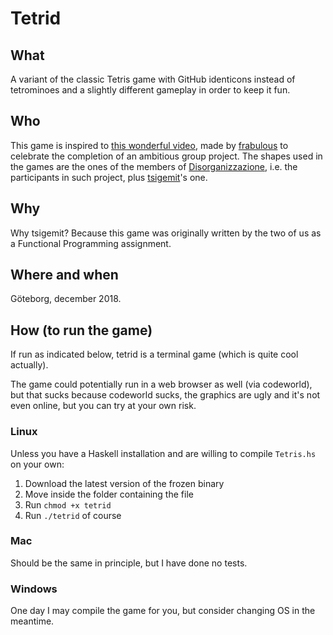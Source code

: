 # Tetrid

## What

A variant of the classic Tetris game with GitHub identicons instead of tetrominoes and a slightly different gameplay in order to keep it fun.

## Who

This game is inspired to [this wonderful video](https://www.youtube.com/watch?feature=player_embedded&v=Tq0vfiLzn8c), made by [frabulous](https://github.com/orgs/Disorganizzazione/people/frabulous) to celebrate the completion of an ambitious group project. The shapes used in the games are the ones of the members of [Disorganizzazione](https://github.com/Disorganizzazione), i.e. the participants in such project, plus [tsigemit](https://github.com/tsigemit)'s one.

## Why

Why tsigemit? Because this game was originally written by the two of us as a Functional Programming assignment.

## Where and when

 Göteborg, december 2018.

## How (to run the game)

If run as indicated below, tetrid is a terminal game (which is quite cool actually).

The game could potentially run in a web browser as well (via codeworld), but that sucks because codeworld sucks, the graphics are ugly and it's not even online, but you can try at your own risk.

### Linux

Unless you have a Haskell installation and are willing to compile `Tetris.hs` on your own:

1. Download the latest version of the frozen binary
2. Move inside the folder containing the file
3. Run `chmod +x tetrid`
4. Run `./tetrid` of course

### Mac

Should be the same in principle, but I have done no tests.

### Windows

One day I may compile the game for you, but consider changing OS in the meantime.
